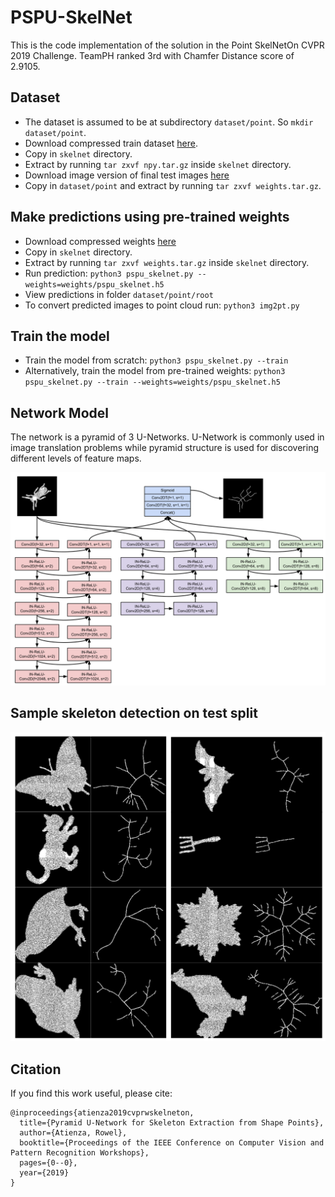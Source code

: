 # PSPU-SkelNet
This is the code implementation of the solution in the Point SkelNetOn CVPR 2019 Challenge. TeamPH ranked 3rd with Chamfer Distance score of 2.9105.

## Dataset
- The dataset is assumed to be at subdirectory `dataset/point`. So `mkdir dataset/point`.
- Download compressed train dataset [here](https://drive.google.com/file/d/1XbhSn7mQ-ziuOUi-1rq3vIIF1FNgsaQH/view?usp=sharing). 
- Copy in `skelnet` directory.
- Extract by running `tar zxvf npy.tar.gz` inside `skelnet` directory.
- Download image version of final test images [here](https://drive.google.com/file/d/1Q6NMO1nqHNHl-jF-O8GJbFuN9QQ3c0_R/view?usp=sharing)
- Copy in `dataset/point` and extract by running `tar zxvf weights.tar.gz`.

## Make predictions using pre-trained weights
- Download compressed weights [here](https://drive.google.com/file/d/1wF9UsTmjmxBb2El_CNpWoVn1R_zua2L0/view?usp=sharing)
- Copy in `skelnet` directory.
- Extract by running `tar zxvf weights.tar.gz` inside `skelnet` directory.
- Run prediction: `python3 pspu_skelnet.py --weights=weights/pspu_skelnet.h5`
- View predictions in folder `dataset/point/root`
- To convert predicted images to point cloud run: `python3 img2pt.py`

## Train the model
- Train the model from scratch: `python3 pspu_skelnet.py --train`
- Alternatively, train the model from pre-trained weights: `python3 pspu_skelnet.py --train --weights=weights/pspu_skelnet.h5`


## Network Model
The network is a pyramid of 3 U-Networks. U-Network is commonly used in image translation problems while pyramid structure is used for discovering different levels of feature maps.

![PSPU-SkelNet](images/pspunet.png)

## Sample skeleton detection on test split
![Sample Prediction](images/test_imgs.png)

## Citation
If you find this work useful, please cite:

```
@inproceedings{atienza2019cvprwskelneton,
  title={Pyramid U-Network for Skeleton Extraction from Shape Points},
  author={Atienza, Rowel},
  booktitle={Proceedings of the IEEE Conference on Computer Vision and Pattern Recognition Workshops},
  pages={0--0},
  year={2019}
}
```
